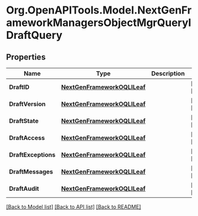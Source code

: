 
# Org.OpenAPITools.Model.NextGenFrameworkManagersObjectMgrQueryIDraftQuery

## Properties

Name | Type | Description | Notes
------------ | ------------- | ------------- | -------------
**DraftID** | [**NextGenFrameworkOQLILeaf**](NextGenFrameworkOQLILeaf.md) |  | [optional] [readonly] 
**DraftVersion** | [**NextGenFrameworkOQLILeaf**](NextGenFrameworkOQLILeaf.md) |  | [optional] [readonly] 
**DraftState** | [**NextGenFrameworkOQLILeaf**](NextGenFrameworkOQLILeaf.md) |  | [optional] [readonly] 
**DraftAccess** | [**NextGenFrameworkOQLILeaf**](NextGenFrameworkOQLILeaf.md) |  | [optional] [readonly] 
**DraftExceptions** | [**NextGenFrameworkOQLILeaf**](NextGenFrameworkOQLILeaf.md) |  | [optional] [readonly] 
**DraftMessages** | [**NextGenFrameworkOQLILeaf**](NextGenFrameworkOQLILeaf.md) |  | [optional] [readonly] 
**DraftAudit** | [**NextGenFrameworkOQLILeaf**](NextGenFrameworkOQLILeaf.md) |  | [optional] [readonly] 

[[Back to Model list]](../README.md#documentation-for-models)
[[Back to API list]](../README.md#documentation-for-api-endpoints)
[[Back to README]](../README.md)


